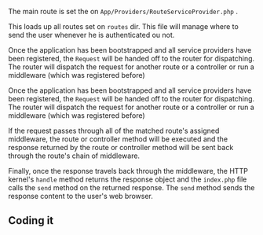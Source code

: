 The main route is set the on `App/Providers/RouteServiceProvider.php` .

This loads up all routes set on `routes` dir. This file will manage where to send the user whenever he is authenticated ou not.

Once the application has been bootstrapped and all service providers have been registered, the `Request` will be handed off to the router for dispatching. The router will dispatch the request for another route or a controller or run a middleware (which was registered before)

Once the application has been bootstrapped and all service providers have been registered, the `Request` will be handed off to the router for dispatching. The router will dispatch the request for another route or a controller or run a middleware (which was registered before)

If the request passes through all of the matched route's assigned middleware, the route or controller method will be executed and the response returned by the route or controller method will be sent back through the route's chain of middleware.

Finally, once the response travels back through the middleware, the HTTP kernel's `handle` method returns the response object and the `index.php` file calls the `send` method on the returned response. The `send` method sends the response content to the user's web browser.

## Coding it